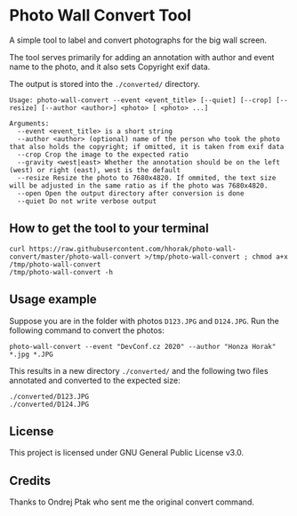 # Photo Wall Convert Tool
A simple tool to label and convert photographs for the big wall screen.

The tool serves primarily for adding an annotation with author and event name to the photo, and it also sets Copyright exif data.

The output is stored into the `./converted/` directory.

```
Usage: photo-wall-convert --event <event_title> [--quiet] [--crop] [--resize] [--author <author>] <photo> [ <photo> ...]

Arguments:
  --event <event_title> is a short string
  --author <author> (optional) name of the person who took the photo that also holds the copyright; if omitted, it is taken from exif data
  --crop Crop the image to the expected ratio
  --gravity <west|east> Whether the annotation should be on the left (west) or right (east), west is the default
  --resize Resize the photo to 7680x4820. If ommited, the text size will be adjusted in the same ratio as if the photo was 7680x4820.
  --open Open the output directory after conversion is done
  --quiet Do not write verbose output
```

## How to get the tool to your terminal

```
curl https://raw.githubusercontent.com/hhorak/photo-wall-convert/master/photo-wall-convert >/tmp/photo-wall-convert ; chmod a+x /tmp/photo-wall-convert
/tmp/photo-wall-convert -h
```

## Usage example

Suppose you are in the folder with photos `D123.JPG` and `D124.JPG`. Run the following command to convert the photos:

```
photo-wall-convert --event "DevConf.cz 2020" --author "Honza Horak" *.jpg *.JPG
```

This results in a new directory `./converted/` and the following two files annotated and converted to the expected size:
```
./converted/D123.JPG
./converted/D124.JPG
```

## License
This project is licensed under GNU General Public License v3.0.

## Credits
Thanks to Ondrej Ptak who sent me the original convert command.
